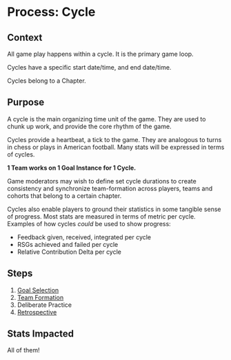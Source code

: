 # Process: Cycle

## Context

All game play happens within a cycle. It is the primary game loop.

Cycles have a specific start date/time, and end date/time.

Cycles belong to a Chapter.

## Purpose

A cycle is the main organizing time unit of the game. They are used to chunk up work, and provide the core rhythm of the game.

Cycles provide a heartbeat, a tick to the game. They are analogous to turns in chess or plays in American football. Many stats will be expressed in terms of cycles.

**1 Team works on 1 Goal Instance for 1 Cycle.**

Game moderators may wish to define set cycle durations to create consistency and synchronize team-formation across players, teams and cohorts that belong to a certain chapter.

Cycles also enable players to ground their statistics in some tangible sense of progress. Most stats are measured in terms of metric per cycle. Examples of how cycles _could_ be used to show progress:

- Feedback given, received, integrated per cycle
- RSGs achieved and failed per cycle
- Relative Contribution Delta per cycle

## Steps

1. [Goal Selection](goal-selection.md)
2. [Team Formation](team-formation.md)
3. Deliberate Practice
4. [Retrospective](retro.md)

## Stats Impacted

All of them!
